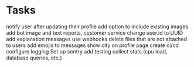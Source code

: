 # Tasks

notify user after updating their profile
add option to include existing images
add bot image and text
reports, customer service
change user.id to UUID
add explanation messages
use webhooks
delete files that are not attached to users
add emojis to messages
show city on profile page
create ci/cd
configure logging
Set up sentry
add testing
collect stats (cpu load, database queries, etc.)
